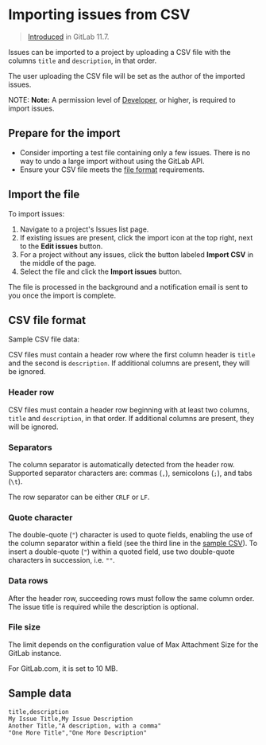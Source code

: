 # Importing issues from CSV

> [Introduced](https://gitlab.com/gitlab-org/gitlab-ce/merge_requests/23532) in GitLab 11.7.

Issues can be imported to a project by uploading a CSV file with the columns
`title` and `description`, in that order.

The user uploading the CSV file will be set as the author of the imported issues.

NOTE: **Note:** A permission level of [Developer](../../permissions.md), or higher, is required
to import issues.

## Prepare for the import

- Consider importing a test file containing only a few issues. There is no way to undo a large import without using the GitLab API.
- Ensure your CSV file meets the [file format](#csv-file-format) requirements.

## Import the file

To import issues:

1. Navigate to a project's Issues list page.
1. If existing issues are present, click the import icon at the top right, next to the **Edit issues** button.
1. For a project without any issues, click the button labeled **Import CSV** in the middle of the page.
1. Select the file and click the **Import issues** button.

The file is processed in the background and a notification email is sent
to you once the import is complete.

## CSV file format

Sample CSV file data: 

CSV files must contain a header row where the first column header is `title` and the second is `description`.
If additional columns are present, they will be ignored.

### Header row

CSV files must contain a header row beginning with at least two columns, `title` and
`description`, in that order. If additional columns are present, they will be ignored.

### Separators

The column separator is automatically detected from the header row. Supported separator
characters are: commas (`,`), semicolons (`;`), and tabs (`\t`).

The row separator can be either `CRLF` or `LF`.

### Quote character

The double-quote (`"`) character is used to quote fields, enabling the use of the column
separator within a field (see the third line in the [sample CSV](#csv-file-format)).
To insert a double-quote (`"`) within a quoted field, use two double-quote characters
in succession, i.e. `""`.

### Data rows

After the header row, succeeding rows must follow the same column order. The issue
title is required while the description is optional.

### File size

The limit depends on the configuration value of Max Attachment Size for the GitLab instance.

For GitLab.com, it is set to 10 MB.

## Sample data

```csv
title,description
My Issue Title,My Issue Description
Another Title,"A description, with a comma"
"One More Title","One More Description"
```
